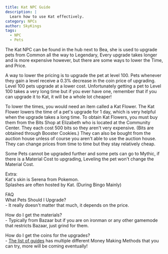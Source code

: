```yaml {metadata}
title: Kat NPC Guide
description: |
  Learn how to use Kat effectively.
category: NPCs
author: SkyKings
tags:
  - NPC
  - Pets
```

The Kat NPC can be found in the hub next to Bea, she is used to upgrade pets from Common all the way to Legendary, Every
upgrade takes longer and is more expensive however, but there are some ways to lower the Time, and Price.

A way to lower the pricing is to upgrade the pet at level 100. Pets whenever they gain a level receive a 0.3% decrease
in the coin price of upgrading. Level 100 pets upgrade at a lower cost. Unfortunately getting a pet to Level 100 takes a
very long time but if you ever have one, remember that if you can upgrade it to Kat, it will be a whole lot cheaper!

To lower the times, you would need an item called a Kat Flower. The Kat Flower lowers the time of a pet's upgrade for 1
day, which is very helpful when the upgrade takes a long time. To obtain Kat Flowers, you must buy them from the Bits
Shop at Elizabeth who is located at the Community Center. They each cost 500 bits so they aren't very expensive. (Bits
are obtained through Booster Cookies.) They can also be bought from the auction house unless of course you aren't able
to use the auction house. They can change prices from time to time but they stay relatively cheap.

Some Pets cannot be upgraded further and some pets can go to Mythic, if there is a Material Cost to upgrading, Leveling
the pet won't change the Material Cost.

Extra:  
Kat's skin is Serena from Pokemon.  
Splashes are often hosted by Kat. (During Bingo Mainly)

FAQ  
What Pets Should I Upgrade?  
\- It really doesn't matter that much, it depends on the price.

How do I get the materials?  
\- Typically from Bazaar but if you are on ironman or any other gamemode that restricts Bazaar, just grind for them.

How do I get the coins for the upgrades?  
\- [The list of guides](www.skykings.net) has multiple different Money Making Methods that you can try, more will be
coming eventually!
